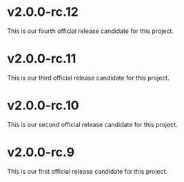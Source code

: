 # v2.0.0-rc.12
This is our fourth official release candidate for this project.

# v2.0.0-rc.11
This is our third official release candidate for this project.

# v2.0.0-rc.10
This is our second official release candidate for this project.

# v2.0.0-rc.9
This is our first official release candidate for this project.
